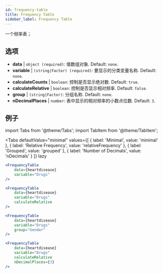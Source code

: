 ```yaml
---
id: frequency-table
title: Frequency Table
sidebar_label: Frequency Table
---
```


一个频率表；

## 选项

* __data__ | `object (required)`: 值数组对象. Default: `none`.
* __variable__ | `(string|Factor) (required)`: 要显示的分类变量名称. Default: `none`.
* __calculateCounts__ | `boolean`: 控制是否显示绝对数. Default: `true`.
* __calculateRelative__ | `boolean`: 控制是否显示相对频率. Default: `false`.
* __group__ | `(string|Factor)`: 分组名称. Default: `none`.
* __nDecimalPlaces__ | `number`: 表中显示的相对频率的小数点位数. Default: `3`.


## 例子

import Tabs from '@theme/Tabs';
import TabItem from '@theme/TabItem';

<Tabs
    defaultValue="minimal"
    values={[
        { label: 'Minimal', value: 'minimal' },
        { label: 'Relative Frequency', value: 'relativeFrequency' },
        { label: 'Grouped', value: 'grouped' },
        { label: 'Number of Decimals', value: 'nDecimals' }
    ]}
    lazy
>

<TabItem value="minimal">

```jsx live
<FrequencyTable
    data={heartdisease} 
    variable="Drugs"
/>
```
</TabItem>

<TabItem value="relativeFrequency">

```jsx live
<FrequencyTable
    data={heartdisease} 
    variable="Drugs"
    calculateRelative
/>
```

</TabItem>

<TabItem value="grouped">

```jsx live
<FrequencyTable
    data={heartdisease} 
    variable="Drugs"
    group="Gender"
/>
```

</TabItem>

<TabItem value="nDecimals">

```jsx live
<FrequencyTable
    data={heartdisease} 
    variable="Drugs"
    calculateRelative 
    nDecimalPlaces={3}
/>
```

</TabItem>

</Tabs>

